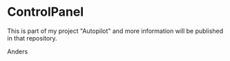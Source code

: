 # ControlPanel

This is part of my project "Autopilot" and more information will be published in that repository.

Anders
